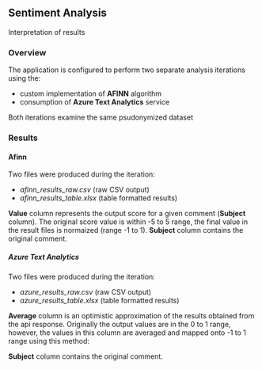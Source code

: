 ## Sentiment Analysis
Interpretation of results

### Overview
The application is configured to perform two separate analysis iterations using the:
- custom implementation of **AFINN** algorithm
- consumption of **Azure Text Analytics** service

Both iterations examine the same psudonymized dataset

### Results
#### Afinn
Two files were produced during the iteration:
- _afinn_results_raw.csv_ (raw CSV output)
- _afinn_results_table.xlsx_ (table formatted results)

**Value** column represents the output score for a given comment (**Subject** column). The original score value is within -5 to 5 range, the final value in the result files is normaized (range -1 to 1).
**Subject** column contains the original comment.

##### Azure Text Analytics
Two files were produced during the iteration:
- _azure_results_raw.csv_ (raw CSV output)
- _azure_results_table.xlsx_ (table formatted results)

**Average** column is an optimistic approximation of the results obtained from the api response. Originally the output values are in the 0 to 1 range, however, the values in this column are averaged and mapped onto -1 to 1 range using this method:


**Subject** column contains the original comment.